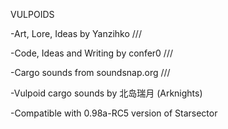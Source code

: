VULPOIDS

-Art, Lore, Ideas by Yanzihko ///

-Code, Ideas and Writing by confer0 ///

-Cargo sounds from soundsnap.org ///

-Vulpoid cargo sounds by 北岛瑞月 (Arknights)

-Compatible with 0.98a-RC5 version of Starsector

